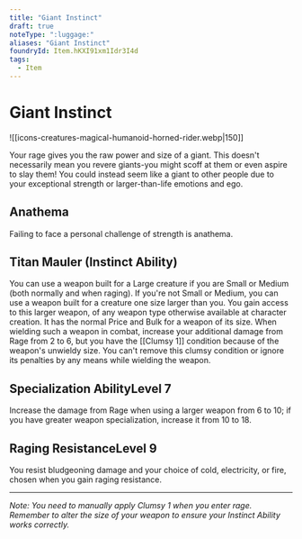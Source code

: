 ```yaml
---
title: "Giant Instinct"
draft: true
noteType: ":luggage:"
aliases: "Giant Instinct"
foundryId: Item.hKXI91xm1Idr3I4d
tags:
  - Item
---
```


# Giant Instinct
![[icons-creatures-magical-humanoid-horned-rider.webp|150]]

Your rage gives you the raw power and size of a giant. This doesn't necessarily mean you revere giants-you might scoff at them or even aspire to slay them! You could instead seem like a giant to other people due to your exceptional strength or larger-than-life emotions and ego.

## Anathema

Failing to face a personal challenge of strength is anathema.

## Titan Mauler (Instinct Ability)

You can use a weapon built for a Large creature if you are Small or Medium (both normally and when raging). If you're not Small or Medium, you can use a weapon built for a creature one size larger than you. You gain access to this larger weapon, of any weapon type otherwise available at character creation. It has the normal Price and Bulk for a weapon of its size. When wielding such a weapon in combat, increase your additional damage from Rage from 2 to 6, but you have the [[Clumsy 1]] condition because of the weapon's unwieldy size. You can't remove this clumsy condition or ignore its penalties by any means while wielding the weapon.

## Specialization AbilityLevel 7

Increase the damage from Rage when using a larger weapon from 6 to 10; if you have greater weapon specialization, increase it from 10 to 18.

## Raging ResistanceLevel 9

You resist bludgeoning damage and your choice of cold, electricity, or fire, chosen when you gain raging resistance.

* * *

_Note: You need to manually apply Clumsy 1 when you enter rage. Remember to alter the size of your weapon to ensure your Instinct Ability works correctly._
